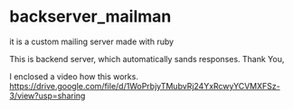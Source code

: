 # backserver_mailman
it is a custom mailing server made with ruby


This is backend server, which automatically sands responses.
Thank You,

I enclosed a video how this works.
https://drive.google.com/file/d/1WoPrbjyTMubvRj24YxRcwyYCVMXFSz-3/view?usp=sharing
